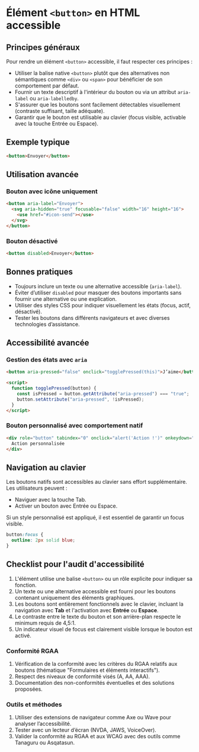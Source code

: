 # Élément `<button>` en HTML accessible

## Principes généraux

Pour rendre un élément `<button>` accessible, il faut respecter ces principes :

- Utiliser la balise native `<button>` plutôt que des alternatives non sémantiques comme `<div>` ou `<span>` pour bénéficier de son comportement par défaut.
- Fournir un texte descriptif à l'intérieur du bouton ou via un attribut `aria-label` ou `aria-labelledby`.
- S'assurer que les boutons sont facilement détectables visuellement (contraste suffisant, taille adéquate).
- Garantir que le bouton est utilisable au clavier (focus visible, activable avec la touche Entrée ou Espace).

## Exemple typique

```html
<button>Envoyer</button>
```

## Utilisation avancée

### Bouton avec icône uniquement

```html
<button aria-label="Envoyer">
  <svg aria-hidden="true" focusable="false" width="16" height="16">
    <use href="#icon-send"></use>
  </svg>
</button>
```

### Bouton désactivé

```html
<button disabled>Envoyer</button>
```

## Bonnes pratiques

- Toujours inclure un texte ou une alternative accessible (`aria-label`).
- Éviter d’utiliser `disabled` pour masquer des boutons importants sans fournir une alternative ou une explication.
- Utiliser des styles CSS pour indiquer visuellement les états (focus, actif, désactivé).
- Tester les boutons dans différents navigateurs et avec diverses technologies d’assistance.

## Accessibilité avancée

### Gestion des états avec `aria`

```html
<button aria-pressed="false" onclick="togglePressed(this)">J’aime</button>

<script>
  function togglePressed(button) {
    const isPressed = button.getAttribute("aria-pressed") === "true";
    button.setAttribute("aria-pressed", !isPressed);
  }
</script>
```

### Bouton personnalisé avec comportement natif

```html
<div role="button" tabindex="0" onclick="alert('Action !')" onkeydown="if(event.key==='Enter'||event.key===' ')alert('Action !')">
  Action personnalisée
</div>
```

## Navigation au clavier

Les boutons natifs sont accessibles au clavier sans effort supplémentaire. Les utilisateurs peuvent :

- Naviguer avec la touche Tab.
- Activer un bouton avec Entrée ou Espace.

Si un style personnalisé est appliqué, il est essentiel de garantir un focus visible.

```css
button:focus {
  outline: 2px solid blue;
}
```

## Checklist pour l'audit d'accessibilité

1. L'élément utilise une balise `<button>` ou un rôle explicite pour indiquer sa fonction.
2. Un texte ou une alternative accessible est fourni pour les boutons contenant uniquement des éléments graphiques.
3. Les boutons sont entièrement fonctionnels avec le clavier, incluant la navigation avec **Tab** et l'activation avec **Entrée** ou **Espace**.
4. Le contraste entre le texte du bouton et son arrière-plan respecte le minimum requis de 4,5:1.
5. Un indicateur visuel de focus est clairement visible lorsque le bouton est activé.

### Conformité RGAA

1. Vérification de la conformité avec les critères du RGAA relatifs aux boutons (thématique "Formulaires et éléments interactifs").
2. Respect des niveaux de conformité visés (A, AA, AAA).
3. Documentation des non-conformités éventuelles et des solutions proposées.

### Outils et méthodes

1. Utiliser des extensions de navigateur comme Axe ou Wave pour analyser l’accessibilité.
2. Tester avec un lecteur d’écran (NVDA, JAWS, VoiceOver).
3. Valider la conformité au RGAA et aux WCAG avec des outils comme Tanaguru ou Asqatasun.
